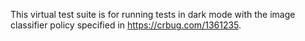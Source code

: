 This virtual test suite is for running tests in dark mode with the image
classifier policy specified in https://crbug.com/1361235.
